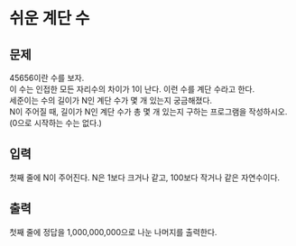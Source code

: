 # 쉬운 계단 수
## 문제
45656이란 수를 보자.  
이 수는 인접한 모든 자리수의 차이가 1이 난다. 이런 수를 계단 수라고 한다.  
세준이는 수의 길이가 N인 계단 수가 몇 개 있는지 궁금해졌다.  
N이 주어질 때, 길이가 N인 계단 수가 총 몇 개 있는지 구하는 프로그램을 작성하시오. (0으로 시작하는 수는 없다.)
## 입력
첫째 줄에 N이 주어진다. N은 1보다 크거나 같고, 100보다 작거나 같은 자연수이다.
## 출력
첫째 줄에 정답을 1,000,000,000으로 나눈 나머지를 출력한다.
